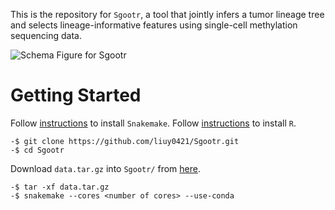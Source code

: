This is the repository for `Sgootr`, a tool that jointly infers a tumor lineage tree and selects lineage-informative features using single-cell methylation sequencing data.

![Schema Figure for Sgootr](/assets/sysarch.png)


# Getting Started

Follow [instructions](https://snakemake.readthedocs.io/en/stable/getting_started/installation.html) to install `Snakemake`.
Follow [instructions](https://www.r-project.org/) to install `R`.

```console
-$ git clone https://github.com/liuy0421/Sgootr.git
-$ cd Sgootr
```

Download `data.tar.gz` into `Sgootr/` from [here](https://umd.box.com/v/sgootr-crc01).

```console
-$ tar -xf data.tar.gz
-$ snakemake --cores <number of cores> --use-conda
```

